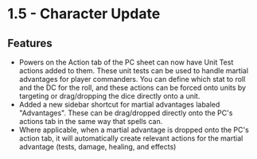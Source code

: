 # 1.5 - Character Update

## Features

* Powers on the Action tab of the PC sheet can now have Unit Test actions added to them. These unit tests can be used to handle martial advantages for player commanders. You can define which stat to roll and the DC for the roll, and these actions can be forced onto units by targeting or drag/dropping the dice directly onto a unit.
* Added a new sidebar shortcut for martial advantages labaled "Advantages". These can be drag/dropped directly onto the PC's actions tab in the same way that spells can.
* Where applicable, when a martial advantage is dropped onto the PC's action tab, it will automatically create relevant actions for the martial advantage (tests, damage, healing, and effects)
